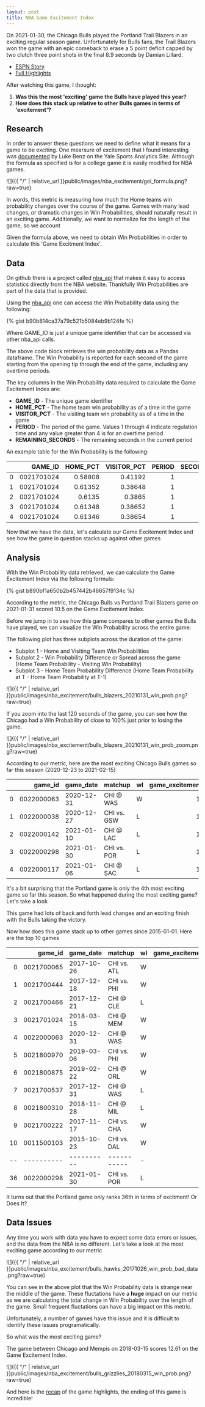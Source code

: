 ```yaml
---
layout: post
title: NBA Game Excitement Index
---
```


On 2021-01-30, the Chicago Bulls played the Portland Trail Blazers in an exciting regular season game. Unfortunately for Bulls fans, the Trail Blazers won the game
with an epic comeback to erase a 5 point deficit capped by two clutch three point shots in the final 8.9 seconds by Damian Lillard.


* <a href="https://www.espn.com/nba/story/_/id/30809418/portland-trail-blazers-damion-lillard-hits-two-3s-89-seconds-bury-chicago-bulls-late">ESPN Story</a>
* <a href="https://www.youtube.com/watch?v=Cdq643OKNW8">Full Highlights</a>

After watching this game, I thought:

 1. <b> Was this the most 'exciting' game the Bulls have played this year?</b>
 2. <b> How does this stack up relative to other Bulls games in terms of 'excitement'? </b>

## Research

In order to answer these questions we need to define what it means for a game to be exciting. One mearsure of excitement that I found interesting was
<a href='https://sports.sites.yale.edu/game-excitement-index-part-ii'>documented</a> by Luke Benz on the Yale Sports Analytics Site. Although the formula as specified is for a college game it is easily modified for NBA games.

![]({{ "/" | relative_url }}public/images/nba_excitement/gei_formula.png?raw=true)

In words, this metric is measuring how much the Home teams win probability changes over the course of the game. Games with many lead changes, or dramatic changes in Win Probabilities, should naturally result in an exciting game. Additionally, we want to normalize for the length of the game, so we account

Given the formula above, we need to obtain Win Probabilities in order to calculate this 'Game Excitment Index'.


## Data

On github there is a project called <a href='https://github.com/swar/nba_api'>nba_api</a> that makes it easy to access statistics directly from the NBA website. Thankfully Win Probabilities are part of the data that is provided.

Using the <a href='https://github.com/swar/nba_api'>nba_api</a> one can access the Win Probability data using the following:

{% gist b90b814ca37a79c521b5084eb9b124fe %}

Where GAME_ID is just a unique game identifier that can be accessed via other nba_api calls.

The above code block retrieves the win probability data as a Pandas dataframe. The Win Probability is reported for each second of the game starting from the opening tip through the end of the game, including any overtime periods.

The key columns in the Win Probability data required to calculate the Game Excitement Index are:

* <b>GAME_ID</b> - The unique game identifier
* <b>HOME_PCT</b> - The home team win probability as of a time in the game
* <b>VISITOR_PCT</b> - The visiting team win probability as of a time in the game
* <b>PERIOD</b> - The period of the game. Values 1 through 4 indicate regulation time and any value greater than 4 is for an overtime period
* <b>REMAINING_SECONDS</b> - The remaining seconds in the current period

An example table for the Win Probability is the following:

|    |    GAME_ID |   HOME_PCT |   VISITOR_PCT |   PERIOD |   SECONDS_REMAINING |
|---:|-----------:|-----------:|--------------:|---------:|--------------------:|
|  0 | 0021701024 |    0.58808 |       0.41192 |        1 |                 720 |
|  1 | 0021701024 |    0.61352 |       0.38648 |        1 |                 720 |
|  2 | 0021701024 |    0.6135  |       0.3865  |        1 |                 719 |
|  3 | 0021701024 |    0.61348 |       0.38652 |        1 |                 718 |
|  4 | 0021701024 |    0.61346 |       0.38654 |        1 |                 717 |

Now that we have the data, let's calculate our Game Excitement Index and see how the game in question stacks up against other games

## Analysis

With the Win Probability data retrieved, we can calculate the Game Excitement Index via the following formula:

{% gist b890bf1a650b2b457442b46657f9134c %}

According to the metric, the Chicago Bulls vs Portland Trail Blazers game on 2021-01-31 scored 10.5 on the Game Excitement Index.

Before we jump in to see how this game compares to other games the Bulls have played, we can visualize the Win Probability across the entire game.

The following plot has three subplots across the duration of the game:

* Subplot 1 - Home and Visiting Team Win Probabilities
* Subplot 2 - Win Probability Difference or Spread across the game (Home Team Probability - Visiting Win Probability)
* Subplot 3 - Home Team Probability Difference (Home Team Probability at T - Home Team Probability at T-1)

![]({{ "/" | relative_url }}public/images/nba_excitement/bulls_blazers_20210131_win_prob.png?raw=true)

If you zoom into the last 120 seconds of the game, you can see how the Chicago had a Win Probability of close to 100% just prior to losing the game.

![]({{ "/" | relative_url }}public/images/nba_excitement/bulls_blazers_20210131_win_prob_zoom.png?raw=true)

According to our metric, here are the most exciting Chicago Bulls games so far this season (2020-12-23 to 2021-02-15)

|    |    game_id | game_date   | matchup     | wl   |   game_excitement_index |
|---:|-----------:|:------------|:------------|:-----|------------------------:|
|  0 | 0022000063 | 2020-12-31  | CHI @ WAS   | W    |                 12.0052 |
|  1 | 0022000038 | 2020-12-27  | CHI vs. GSW | L    |                 11.4711 |
|  2 | 0022000142 | 2021-01-10  | CHI @ LAC   | L    |                 11.3359 |
|  3 | 0022000298 | 2021-01-30  | CHI vs. POR | L    |                 10.5012 |
|  4 | 0022000117 | 2021-01-06  | CHI @ SAC   | L    |                 10.0578 |

It's a bit surprising that the Portland game is only the 4th most exciting game so far this season. So what happened during the most exciting game? Let's take a look

This game had lots of back and forth lead changes and an exciting finish with the Bulls taking the victory.


Now how does this game stack up to other games since 2015-01-01. Here are the top 10 games

|    |    game_id | game_date   | matchup     | wl   |   game_excitement_index |
|---:|-----------:|:------------|:------------|:-----|------------------------:|
|  0 | 0021700065 | 2017-10-26  | CHI vs. ATL | W    |                 18.1496 |
|  1 | 0021700444 | 2017-12-18  | CHI vs. PHI | W    |                 15.631  |
|  2 | 0021700466 | 2017-12-21  | CHI @ CLE   | L    |                 15.1372 |
|  3 | 0021701024 | 2018-03-15  | CHI @ MEM   | W    |                 12.6051 |
|  4 | 0022000063 | 2020-12-31  | CHI @ WAS   | W    |                 12.0052 |
|  5 | 0021800970 | 2019-03-06  | CHI vs. PHI | W    |                 11.9672 |
|  6 | 0021800875 | 2019-02-22  | CHI @ ORL   | W    |                 11.8057 |
|  7 | 0021700537 | 2017-12-31  | CHI @ WAS   | L    |                 11.7761 |
|  8 | 0021800310 | 2018-11-28  | CHI @ MIL   | L    |                 11.7006 |
|  9 | 0021700222 | 2017-11-17  | CHI vs. CHA | W    |                 11.6912 |
| 10 | 0011500103 | 2015-10-23  | CHI vs. DAL | W    |                 11.6396 |
| -- | ---------- | ----------  | ----------- | -    |                 ------- |
| 36 | 0022000298 | 2021-01-30  | CHI vs. POR | L    |                 10.5012 |

It turns out that the Portland game only ranks 36th in terms of excitment! Or Does It?

## Data Issues

Any time you work with data you have to expect some data errors or issues, and the data from the NBA is no different. Let's take a look at the most exciting game according to our metric

![]({{ "/" | relative_url }}public/images/nba_excitement/bulls_hawks_20171026_win_prob_bad_data.png?raw=true)

You can see in the above plot that the Win Probability data is strange near the middle of the game. These fluctations have a <b> huge </b> impact on our metric as we are calculating the total change in Win Probability over the length of the game. Small frequent fluctations can have a big impact on this metric.

Unfortunately, a number of games have this issue and it is difficult to identify these issues programatically.

So what was the most exciting game?

The game between Chicago and Mempis on 2018-03-15 scores 12.61 on the Game Excitement Index.

![]({{ "/" | relative_url }}public/images/nba_excitement/bulls_grizzlies_20180315_win_prob.png?raw=true)

And here is the <a href='https://www.youtube.com/watch?v=46Z-IvnUKgA&feature=onebox'>recap</a> of the game highlights, the ending of this game is incredible!